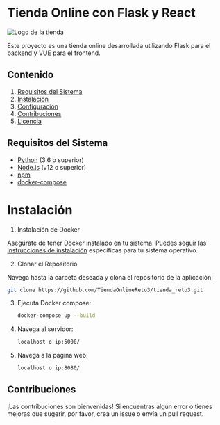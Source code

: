 # Tienda Online con Flask y React

![Logo de la tienda](ruta/al/logo.png)

Este proyecto es una tienda online desarrollada utilizando Flask para el backend y VUE para el frontend.

## Contenido

1. [Requisitos del Sistema](#requisitos-del-sistema)
2. [Instalación](#instalación)
3. [Configuración](#configuración)
4. [Contribuciones](#contribuciones)
5. [Licencia](#licencia)

## Requisitos del Sistema

- [Python](https://www.python.org/) (3.6 o superior)
- [Node.js](https://nodejs.org/) (v12 o superior)
- [npm](https://www.npmjs.com/)
- [docker-compose](https://docs.docker.com/compose/)

# Instalación

1. Instalación de Docker

Asegúrate de tener Docker instalado en tu sistema. Puedes seguir las [instrucciones de instalación](https://docs.docker.com/get-docker/) específicas para tu sistema operativo.

2. Clonar el Repositorio

Navega hasta la carpeta deseada y clona el repositorio de la aplicación:

```bash
git clone https://github.com/TiendaOnlineReto3/tienda_reto3.git
```

3. Ejecuta Docker compose:

   ```bash
   docker-compose up --build
   ```

4. Navega al servidor:

   ```bash
   localhost o ip:5000/
   ```

5. Navega a la pagina web:

   ```bash
   localhost o ip:8080/
   ```

## Contribuciones

¡Las contribuciones son bienvenidas! Si encuentras algún error o tienes mejoras que sugerir, por favor, crea un issue o envía un pull request.
